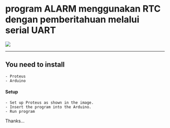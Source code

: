 # program ALARM menggunakan RTC dengan pemberitahuan melalui serial UART

<img src="https://drive.google.com/uc?id=1REBpaOycfbmbbzged-n1U0ZmwWrbqWZr" />

---

## You need to install

```
- Proteus
- Arduino
```

#### Setup

```
- Set up Proteus as shown in the image.
- Insert the program into the Arduino.
- Run program
```

Thanks...
